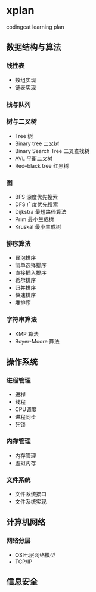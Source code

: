 # xplan
codingcat learning plan

## 数据结构与算法

### 线性表

- 数组实现
- 链表实现

### 栈与队列

### 树与二叉树

- Tree 树
- Binary tree 二叉树
- Binary Search Tree 二叉查找树
- AVL 平衡二叉树
- Red–black tree 红黑树

### 图

- BFS 深度优先搜索
- DFS 广度优先搜索
- Dijkstra 最短路径算法
- Prim 最小生成树
- Kruskal 最小生成树

### 排序算法

- 冒泡排序
- 简单选择排序
- 直接插入排序
- 希尔排序
- 归并排序
- 快速排序
- 堆排序

### 字符串算法

- KMP 算法
- Boyer-Moore 算法


## 操作系统

### 进程管理

- 进程
- 线程
- CPU调度
- 进程同步
- 死锁


### 内存管理

- 内存管理
- 虚拟内存

### 文件系统

- 文件系统接口
- 文件系统实现


## 计算机网络

### 网络分层

- OSI七层网络模型
- TCP/IP



## 信息安全
